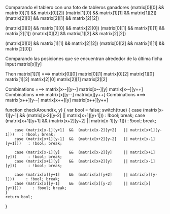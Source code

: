 Comparando el tablero con una foto de tableros ganadores
 (matrix[0][0] && matrix[0][1] && matrix[0][2])
 (matrix[1][0] && matrix[1][1] && matrix[1][2])
 (matrix[2][0] && matrix[2][1] && matrix[2][2])

 (matrix[0][0] && matrix[1][0] && matrix[2][0])
 (matrix[0][1] && matrix[1][1] && matrix[2][1])
 (matrix[0][2] && matrix[1][2] && matrix[2][2])

 (matrix[0][0] && matrix[1][1] && matrix[2][2])
 (matrix[0][2] && matrix[1][1] && matrix[2][0])


 Comparando las posiciones que se encuentran alrededor de la última ficha
 Input matrix[x][y]

 Then matrix[1][1] ===>
  matrix[0][0]    matrix[0][1]    matrix[0][2]
  matrix[1][0]    matrix[1][2]
  matrix[2][0]    matrix[2][1]    matrix[2][2]

 Combinations ===>    matrix[x--][y--]    matrix[x--][y]    matrix[x--][y++]
 Combinations ===>    matrix[x][y--]    matrix[x][y++]
 Combinations ===>    matrix[x++][y--]    matrix[x++][y]    matrix[x++][y++]

function checkAround(x, y) {
    var bool = false;
    switch(true) {
        case (matrix[x-1][y-1]  &&  (matrix[x-2][y-2]   || matrix[x+1][y+1]))   : !bool; break;
        case (matrix[x+1][y+1]  &&  (matrix[x+2][y+2]   || matrix[x-1][y-1]))   : !bool; break;
        
        case (matrix[x-1][y+1]  &&  (matrix[x-2][y+2]   || matrix[x+1][y-1]))   : !bool; break;
        case (matrix[x+1][y-1]  &&  (matrix[x+2][y-2]   || matrix[x-1][y+1]))   : !bool; break;
        
        case (matrix[x-1][y]    &&  (matrix[x-2][y]     || matrix[x+1][y]))     : !bool; break;
        case (matrix[x+1][y]    &&  (matrix[x+2][y]     || matrix[x-1][y]))     : !bool; break;

        case (matrix[x][y+1]    &&  (matrix[x][y+2]     || matrix[x][y-1]))     : !bool; break;
        case (matrix[x][y-1]    &&  (matrix[x][y-2]     || matrix[x][y+1]))     : !bool; break;
    }
    return bool;
}